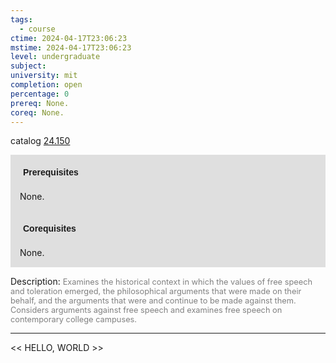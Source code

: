 ```yaml
---
tags:
  - course
ctime: 2024-04-17T23:06:23
mstime: 2024-04-17T23:06:23
level: undergraduate
subject: 
university: mit
completion: open
percentage: 0
prereq: None.
coreq: None.
---
```


catalog [24.150](http://student.mit.edu/catalog/m24a.html#24.150)

<span style="display: block; padding: 15px; background-color: rgb(100, 100, 100, 0.2);"><font id="m_prereq2856_0" style="display: block; font-family: Arial, sans-serif; font-weight: bold; padding: 5px">Prerequisites</font><br><span id="prereq2856_0">None.</span></span>
<span style="display: block; padding: 15px; background-color: rgb(100, 100, 100, 0.2);"><font id="m_coreq2856_0" style="display: block; font-family: Arial, sans-serif; font-weight: bold; padding: 5px">Corequisites</font><br><span id="coreq2856_0">None.</span></span>

<font style="">Description:</font>
<font style="color: grey; font-size: 0.8rem;">Examines the historical context in which the values of free speech and toleration emerged, the philosophical arguments that were made on their behalf, and the arguments that were and continue to be made against them. Considers arguments against free speech and examines free speech on contemporary college campuses.</font>



---

<< HELLO, WORLD >>
